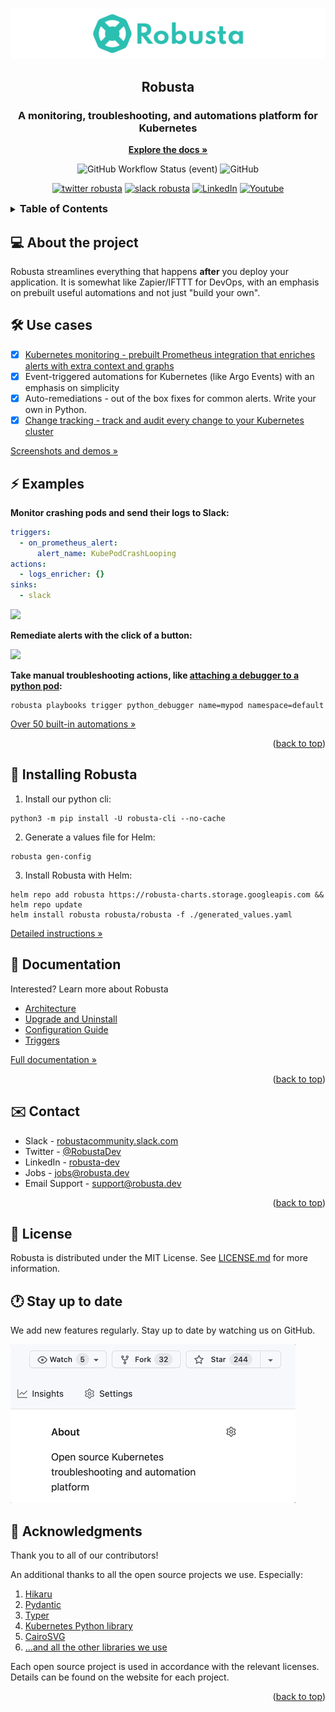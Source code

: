 <div align="center">
  <p>
    <a href="https://home.robusta.dev/" target="_blank">
        <img src="./logos/Robusta_readme.png" alt="Robusta Logo">
    </a>
</p>
  <h2>Robusta</h2>
    <h3>A monitoring, troubleshooting, and automations platform for Kubernetes</h3>
   <a href="https://docs.robusta.dev/master/"><strong>Explore the docs »</strong></a>
  <p>

  ![GitHub Workflow Status (event)](https://img.shields.io/github/workflow/status/robusta-dev/robusta/Test%20robusta%20with%20pytest?event=push&label=Build&style=flat-square)
  ![GitHub](https://img.shields.io/github/license/robusta-dev/robusta?color=orange&label=License&logoColor=Greed&style=flat-square)

  [![twitter robusta](https://img.shields.io/twitter/follow/RobustaDev?logo=twitter&color=blue&label=@RobustaDev&style=flat-square)](https://twitter.com/RobustaDev)
  [![slack robusta](https://img.shields.io/badge/Slack-Join-4A154B?style=flat-square&logo=slack&logoColor=white)](https://bit.ly/robusta-slack)
 <a href="https://www.linkedin.com/company/robusta-dev/"><img alt="LinkedIn" title="LinkedIn" src="https://img.shields.io/badge/-LinkedIn-blue?style=flat-square&logo=Linkedin&logoColor=white"/></a>
  <a href="https://www.youtube.com/channel/UCeLrAOI3anJAfO3BrYVB62Q"><img alt="Youtube" title="Youtube" src="https://img.shields.io/youtube/channel/subscribers/UCeLrAOI3anJAfO3BrYVB62Q?color=%23ff0000&label=Robusta%20Dev&logo=youtube&logoColor=%23ff0000&style=flat-square"/></a>
</div>

<div id="top"></div>
<!-- TABLE OF CONTENTS -->
<details>
  <summary><h3 style="display:inline;">Table of Contents</h3></summary>
  <ol>
    <li>
      <a href="#about-the-project">About the project</a>
    </li>
    <li>
      <a href="#use-cases">Use cases</a>
    </li>
    <li><a href="#examples">Examples</a></li>
    <li><a href="#installing-robusta">Installing Robusta</a></li>
    <li><a href="#documentation">Documentation</a></li>
    <li><a href="#contact">Contact</a></li>
    <li><a href="#license">License</a></li>
    <li><a href="#stay-up-to-date">Stay up to date</a></li>
    <li><a href="#acknowledgments">Acknowledgments</a></li>
  </ol>
</details>

## 💻 About the project
Robusta streamlines everything that happens **after** you deploy your application. It is somewhat like Zapier/IFTTT for DevOps, with an emphasis on prebuilt useful automations and not just "build your own".

## 🛠️ Use cases

- [X] [Kubernetes monitoring - prebuilt Prometheus integration that enriches alerts with extra context and graphs](https://home.robusta.dev/prometheus-based-monitoring/?from=github)
- [X] Event-triggered automations for Kubernetes (like Argo Events) with an emphasis on simplicity
- [X] Auto-remediations - out of the box fixes for common alerts. Write your own in Python.
- [X] [Change tracking - track and audit every change to your Kubernetes cluster](http://home.robusta.dev/ui?from=github)

[Screenshots and demos »](http://robusta.dev/?from=github)


## ⚡ Examples

**Monitor crashing pods and send their logs to Slack:**

```yaml
triggers:
  - on_prometheus_alert:
      alert_name: KubePodCrashLooping
actions:
  - logs_enricher: {}
sinks:
  - slack
```

![](./docs/images/crash-report.png)

**Remediate alerts with the click of a button:**

![](./docs/images/alert_on_hpa_reached_limit1.png)

**Take manual troubleshooting actions, like [attaching a debugger to a python pod](https://docs.robusta.dev/master/automation/actions/python-troubleshooting.html#python-debugger):**

```commandline
robusta playbooks trigger python_debugger name=mypod namespace=default
```

[Over 50 built-in automations »](https://docs.robusta.dev/master/automation/actions/index.html)

<p align="right">(<a href="#top">back to top</a>)</p>

## 📒 Installing Robusta

1. Install our python cli:

```commandline
python3 -m pip install -U robusta-cli --no-cache
```

2. Generate a values file for Helm:
```commandline
robusta gen-config
```

3. Install Robusta with Helm:
```commandline
helm repo add robusta https://robusta-charts.storage.googleapis.com && helm repo update
helm install robusta robusta/robusta -f ./generated_values.yaml
```

[Detailed instructions »](https://docs.robusta.dev/master/getting-started/installation.html)

<!-- <p align="right">(<a href="#top">back to top</a>)</p> -->

## 📝 Documentation
Interested? Learn more about Robusta

* [Architecture](https://docs.robusta.dev/master/architecture.html)
* [Upgrade and Uninstall](https://docs.robusta.dev/master/configuration/upgrade.html)
* [Configuration Guide](https://docs.robusta.dev/master/configuration/configuration.html)
* [Triggers](https://docs.robusta.dev/master/automation/triggers/index.html)

[Full documentation »](https://docs.robusta.dev/master/index.html)
<p align="right">(<a href="#top">back to top</a>)</p>


## ✉️ Contact

* Slack - [robustacommunity.slack.com](https://bit.ly/robusta-slack)
* Twitter - [@RobustaDev](https://twitter.com/RobustaDev)
* LinkedIn - [robusta-dev](https://www.linkedin.com/company/robusta-dev/)
* Jobs - [jobs@robusta.dev ](mailto:jobs@robusta.dev)
* Email Support - [support@robusta.dev ](mailto:support@robusta.dev )

<p align="right">(<a href="#top">back to top</a>)</p>

## 📑 License
Robusta is distributed under the MIT License. See [LICENSE.md](https://github.com/robusta-dev/robusta/blob/master/LICENSE) for more information.


## 🕐 Stay up to date
We add new features regularly. Stay up to date by watching us on GitHub.

![](./docs/images/star-repo.gif)


## 🙏 Acknowledgments
Thank you to all of our contributors!

An additional thanks to all the open source projects we use. Especially:

1. [Hikaru](https://hikaru.readthedocs.io/)
2. [Pydantic](https://pydantic-docs.helpmanual.io/)
3. [Typer](https://typer.tiangolo.com/tutorial/options/)
4. [Kubernetes Python library](https://github.com/kubernetes-client/python/)
5. [CairoSVG](https://github.com/Kozea/CairoSVG)
6. [...and all the other libraries we use](https://github.com/robusta-dev/robusta/network/dependencies)

Each open source project is used in accordance with the relevant licenses.
Details can be found on the website for each project.
<p align="right">(<a href="#top">back to top</a>)</p>
